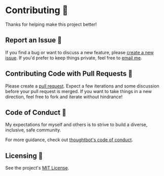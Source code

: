 # Contributing 👫

Thanks for helping make this project better!

## Report an Issue 🐛

If you find a bug or want to discuss a new feature, please [create a new issue](https://github.com/tatethurston/ts-twirp-client/issues). If you'd prefer to keep things private, feel free to [email me](mailto:tatethurston@gmail.com?subject=ts-twirp-client).

## Contributing Code with Pull Requests 🎁

Please create a [pull request](https://github.com/tatethurston/ts-twirp-client/pulls). Expect a few iterations and some discussion before your pull request is merged. If you want to take things in a new direction, feel free to fork and iterate without hindrance!

## Code of Conduct 🧐

My expectations for myself and others is to strive to build a diverse, inclusive, safe community.

For more guidance, check out [thoughtbot's code of conduct](https://thoughtbot.com/open-source-code-of-conduct).

## Licensing 📃

See the project's [MIT License](https://github.com/tatethurston/ts-twirp-client/blob/master/LICENSE).
